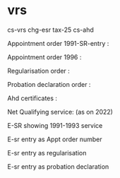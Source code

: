# vrs
cs-vrs
chg-esr
tax-25
cs-ahd

Appointment order 1991-SR-entry :

Appointment order 1996 :

Regularisation order :

Probation declaration order :

Ahd certificates :

Net Qualifying service: (as on 2022)

E-SR showing 1991-1993 service 

E-sr entry as Appt order number

E-sr entry as regularisation 

E-sr entry as probation declaration 

